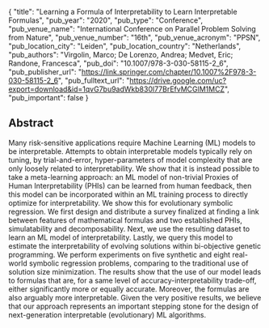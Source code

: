 {
  "title": "Learning a Formula of Interpretability to Learn Interpretable Formulas",
  "pub_year": "2020",
  "pub_type": "Conference",
  "pub_venue_name": "International Conference on Parallel Problem Solving from Nature",
  "pub_venue_number": "16th",
  "pub_venue_acronym": "PPSN",
  "pub_location_city": "Leiden",
  "pub_location_country": "Netherlands",
  "pub_authors": "Virgolin, Marco; De Lorenzo, Andrea; Medvet, Eric; Randone, Francesca",
  "pub_doi": "10.1007/978-3-030-58115-2_6",
  "pub_publisher_url": "https://link.springer.com/chapter/10.1007%2F978-3-030-58115-2_6",
  "pub_fulltext_url": "https://drive.google.com/uc?export=download&id=1qvG7bu9adWkb830l77BrEfvMCGlM1MCZ",
  "pub_important": false
}

## Abstract
Many risk-sensitive applications require Machine Learning (ML) models to be interpretable. Attempts to obtain interpretable models typically rely on tuning, by trial-and-error, hyper-parameters of model complexity that are only loosely related to interpretability. We show that it is instead possible to take a meta-learning approach: an ML model of non-trivial Proxies of Human Interpretability (PHIs) can be learned from human feedback, then this model can be incorporated within an ML training process to directly optimize for interpretability. We show this for evolutionary symbolic regression. We first design and distribute a survey finalized at finding a link between features of mathematical formulas and two established PHIs, simulatability and decomposability. Next, we use the resulting dataset to learn an ML model of interpretability. Lastly, we query this model to estimate the interpretability of evolving solutions within bi-objective genetic programming. We perform experiments on five synthetic and eight real-world symbolic regression problems, comparing to the traditional use of solution size minimization. The results show that the use of our model leads to formulas that are, for a same level of accuracy-interpretability trade-off, either significantly more or equally accurate. Moreover, the formulas are also arguably more interpretable. Given the very positive results, we believe that our approach represents an important stepping stone for the design of next-generation interpretable (evolutionary) ML algorithms.
